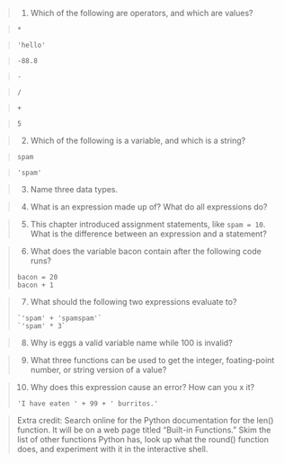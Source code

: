 > 1. Which of the following are operators, and which are values?

> `*`

> `'hello'`

> `-88.8`

> `-`

> `/`

> `+`

> `5`

> 2. Which of the following is a variable, and which is a string?

> `spam`

> `'spam'`

> 3. Name three data types.

> 4. What is an expression made up of? What do all expressions do?

> 5. This chapter introduced assignment statements, like `spam = 10`. What is the difference between an expression and a statement?

> 6. What does the variable bacon contain after the following code runs?
>```
>bacon = 20
>bacon + 1
>```

> 7. What should the following two expressions evaluate to?
>```
> `'spam' + 'spamspam'`
> `'spam' * 3`
>```

> 8. Why is eggs a valid variable name while 100 is invalid?

> 9. What three functions can be used to get the integer, foating-point number, or string version of a value?

> 10. Why does this expression cause an error? How can you  x it?
>```
> 'I have eaten ' + 99 + ' burritos.'
>```

> Extra credit:
> Search online for the Python documentation for the len() function. It will be on a web page titled “Built-in Functions.” Skim the list of other functions Python has, look up what the round() function does, and experiment with it in the interactive shell.